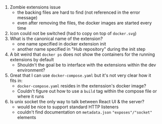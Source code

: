 1. Zombie extensions issue
   - the backing files are hard to find (not referenced in the error message)
   - even after removing the files, the docker images are started every time
2. Icon could not be switched (had to copy on top of `docker.svg`)
3. What is the canonical name of the extension?
   - one name specified in docker extension init
   - another name specified in "Hub repository" during the init step
4. A bit weird that `docker ps` does not show the containers for the running extensions by default
   - Shouldn't the goal be to interface with the extensions within the dev environment?
5. Great that I can use `docker-compose.yaml` but it's not very clear how it fits in:
   - `docker-compose.yaml` resides in the extenssion's docker image?
   - Couldn't figure out how to use a `build` tag within the compose file or where it runs
6. Is unix socket the only way to talk between React UI & the server?
   - would be nice to support standard HTTP listeners
   - couldn't find documentation on `metadata.json` `"exposes"/"socket"` elements